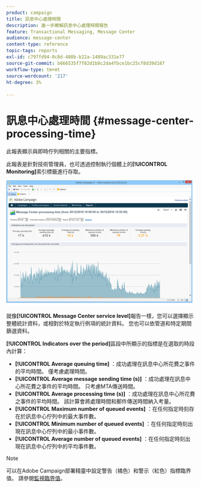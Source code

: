 ```yaml
---
product: campaign
title: 訊息中心處理時間
description: 進一步瞭解訊息中心處理時間報告
feature: Transactional Messaging, Message Center
audience: message-center
content-type: reference
topic-tags: reports
exl-id: c797fd94-0c8d-480b-b22a-1489ac331e77
source-git-commit: b666535f7f82d1b8c2da4fbce1bc25cf8d39d187
workflow-type: tm+mt
source-wordcount: '217'
ht-degree: 3%

---
```


# 訊息中心處理時間 {#message-center-processing-time}



此報表顯示與即時佇列相關的主要指標。

此報表是針對技術管理員，也可透過控制執行個體上的&#x200B;**[!UICONTROL Monitoring]**&#x200B;索引標籤進行存取。

![](assets/mc_reports_2.png)

就像&#x200B;**[!UICONTROL Message Center service level]**&#x200B;報告一樣，您可以選擇顯示整體統計資料，或相對於特定執行例項的統計資料。 您也可以依管道和特定期間篩選資料。

**[!UICONTROL Indicators over the period]**&#x200B;區段中所顯示的指標是在選取的時段內計算：

* **[!UICONTROL Average queuing time]** ：成功處理在訊息中心所花費之事件的平均時間。 僅考慮處理時間。
* **[!UICONTROL Average message sending time (s)]** ：成功處理在訊息中心所花費之事件的平均時間。 只考慮MTA傳送時間。
* **[!UICONTROL Average processing time (s)]** ：成功處理在訊息中心所花費之事件的平均時間。 該計算會將處理時間和郵件傳送時間納入考量。
* **[!UICONTROL Maximum number of queued events]** ：在任何指定時刻存在於訊息中心佇列中的最大事件數。
* **[!UICONTROL Minimum number of queued events]** ：在任何指定時刻出現在訊息中心佇列中的最小事件數。
* **[!UICONTROL Average number of queued events]** ：在任何指定時刻出現在訊息中心佇列中的平均事件數。

>[!NOTE]
>
>可以在Adobe Campaign部署精靈中設定警告（橘色）和警示（紅色）指標臨界值。 請參閱[監視臨界值](../../message-center/using/additional-configurations.md#monitoring-thresholds)。

